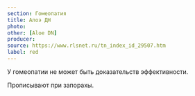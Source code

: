 ```yaml
---
section: Гомеопатия
title: Алоэ ДН
photo:
other: [Aloe DN]
producer:
source: https://www.rlsnet.ru/tn_index_id_29507.htm
label: red
---
```


У гомеопатии не может быть доказательств эффективности.

Прописывают при запорахы.
